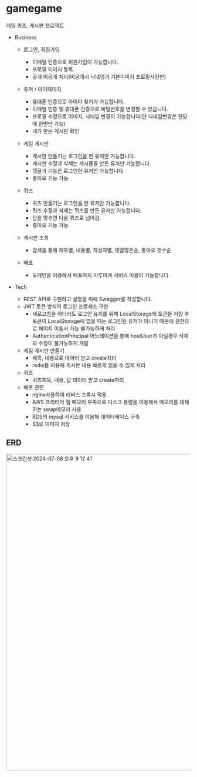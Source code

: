 # gamegame
 
게임 퀴즈, 게시판 프로젝트

- Business
    - 로그인, 회원가입
        - 이메일 인증으로 회원가입이 가능합니다.
        - 프로필 이미지 등록
        - 공개 비공개 처리(비공개시 닉네임과 기본이미지 프로필사진만)
    - 유저 / 마이페이지
        - 휴대폰 인증으로 아이디 찾기가 가능합니다.
        - 이메일 인증 및 휴대폰 인증으로 비밀번호를 변경할 수 있습니다.
        - 프로필 수정으로 이미지, 닉네임 변경이 가능합니다(단 닉네임변경은 한달에 한번만 가능)
        - 내가 만든 게시판 확인
    - 게임 게시판
        - 게시판 만들기는 로그인을 한 유저만 가능합니다.
        - 게시판 수정과 삭제는 게시물을 만든 유저만 가능합니다.
        - 댓글과 기능은 로그인한 유저만 가능합니다.
        - 좋아요 기능 가능
    - 퀴즈
        - 퀴즈 만들기는 로그인을 한 유저만 가능합니다.
        - 퀴즈 수정과 삭제는 퀴즈를 만든 유저만 가능합니다.
        - 답을 맞추면 다음 퀴즈로 넘어감.
        - 좋아요 기능 가능
  
    - 게시판 조회
        - 검색을 통해 제목별, 내용별, 작성자별, 댓글많은순, 좋아요 갯수순
    - 배포
        - 도메인을 이용해서 배포까지 이루어져 서비스 이용이 가능합니다.
    
- Tech
    - REST API로 구현하고 설명을 위해 Swagger를 작성합니다.
    - JWT 토큰 방식의 로그인 프로세스 구현
        - 새로고침을 하더라도 로그인 유지를 위해 LocalStorage에 토큰을 저장 후 토큰이 LocalStorage에 없을 때는 로그인된 유저가 아니기 때문에 권한으로 페이지 이동시 가능 불가능하게 처리
        - AuthenticationPrincipal 어노테이션을 통해 hostUser가 아닐경우 삭제와 수정이 불가능하게 개발
    - 게임 게시판 만들기
        - 제목, 내용으로 데이터 받고 create처리
        - redis를 이용해 게시판 내용 빠르게 읽을 수 있게 처리
    - 퀴즈
        - 퀴즈제목, 내용, 답 데이터 받고 create처리
    - 배포 관련
        - nginx사용하여 리버스 프록시 적용
        - AWS 프리티어 램 메모리 부족으로  디스크 용량을 이용해서 메모리를 대체하는 swap메모리 사용
        - RDS의 mysql 서비스를 이용해 데이터베이스 구축
        - S3로 이미지 저장

## ERD

<img width="862" alt="스크린샷 2024-07-08 오후 9 12 41" src="https://github.com/bongbongbon/GameGame/assets/106155992/438a3a58-9350-4f29-84b2-b8536f8be6db">
